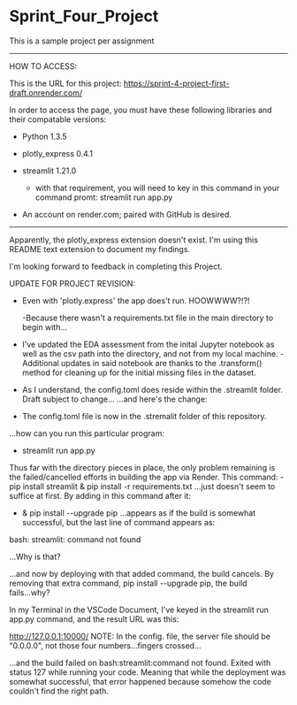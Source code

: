 # Sprint_Four_Project
 This is a sample project per assignment
__________________________________________________________________________________________________________________
HOW TO ACCESS:

This is the URL for this project:
https://sprint-4-project-first-draft.onrender.com/

In order to access the page, you must have these following libraries and their compatable versions:
* Python 1.3.5
* plotly_express 0.4.1
* streamlit 1.21.0
    - with that requirement, you will need to key in this command in your command promt: streamlit run app.py

* An account on render.com; paired with GitHub is desired.

_______________________________________________________________________________________________________________

Apparently, the plotly_express extension doesn't exist. I'm using this README text extension to document my findings.

I'm looking forward to feedback in completing this Project.

UPDATE FOR PROJECT REVISION:
- Even with 'plotly.express' the app does't run. HOOWWWW?!?!

  -Because there wasn't a requirements.txt file in the main directory to begin with...
  
- I've updated the EDA assessment from the inital Jupyter notebook as well as the csv path into the directory, and not from my local machine.
   -Additional updates in said notebook are thanks to the .transform() method for cleaning up for the initial missing files in the dataset.
- As I understand, the config.toml does reside within the .streamlit folder.
Draft subject to change...
...and here's the change:
- The config.toml file is now in the .stremalit folder of this repository. 

...how can you run this particular program:
- streamlit run app.py

Thus far with the directory pieces in place, the only problem remaining is the failed/cancelled efforts in building the app via Render. This command:
-pip install streamlit & pip install -r requirements.txt
...just doesn't seem to suffice at first. By adding in this command after it:
- & pip install --upgrade pip
...appears as if the build is somewhat successful, but the last line of command appears as:

bash: streamlit: command not found

...Why is that?


...and now by deploying with that added command, the build cancels. By removing that extra command, pip install --upgrade pip, the build fails...why?

In my Terminal in the VSCode Document, I've keyed in the streamlit run app.py command, and the result URL was this:

http://127.0.0.1:10000/      NOTE: In the config. file, the server file should be "0.0.0.0", not those four numbers...fingers crossed...

...and the build failed on bash:streamlit:command not found. Exited with status 127 while running your code. Meaning that while the deployment was somewhat successful, that error happened because somehow the code couldn't find the right path.


